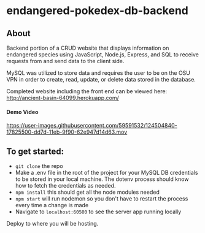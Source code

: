 # endangered-pokedex-db-backend

## About
Backend portion of a CRUD website that displays information on endangered species using JavaScript, Node.js, Express, and SQL to receive requests from and send data to the client side.

MySQL was utilized to store data and requires the user to be on the OSU VPN in order to create, read, update, or delete data stored in the database.

Completed website including the front end can be viewed here: http://ancient-basin-64099.herokuapp.com/

#### Demo Video
https://user-images.githubusercontent.com/59591532/124504840-17825500-dd7d-11eb-9f90-62e947d14d63.mov


## To get started:

- `git clone` the repo 
- Make a .env file in the root of the project for your MySQL DB credentials to be stored in your local machine. The dotenv process should know how to fetch the credentials as needed. 
- `npm install` this should get all the node modules needed
- `npm start` will run nodemon so you don't have to restart the process every time a change is made
- Navigate to `localhost:60500` to see the server app running locally

Deploy to where you will be hosting.
